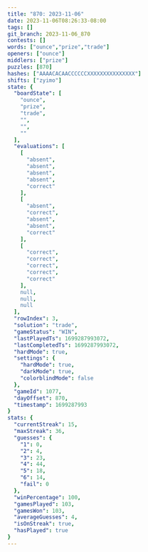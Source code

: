 ```yaml
---
title: "870: 2023-11-06"
date: 2023-11-06T08:26:33-08:00
tags: []
git_branch: 2023-11-06_870
contests: []
words: ["ounce","prize","trade"]
openers: ["ounce"]
middlers: ["prize"]
puzzles: [870]
hashes: ["AAAACACAACCCCCCXXXXXXXXXXXXXXX"]
shifts: ["zyimo"]
state: {
  "boardState": [
    "ounce",
    "prize",
    "trade",
    "",
    "",
    ""
  ],
  "evaluations": [
    [
      "absent",
      "absent",
      "absent",
      "absent",
      "correct"
    ],
    [
      "absent",
      "correct",
      "absent",
      "absent",
      "correct"
    ],
    [
      "correct",
      "correct",
      "correct",
      "correct",
      "correct"
    ],
    null,
    null,
    null
  ],
  "rowIndex": 3,
  "solution": "trade",
  "gameStatus": "WIN",
  "lastPlayedTs": 1699287993072,
  "lastCompletedTs": 1699287993072,
  "hardMode": true,
  "settings": {
    "hardMode": true,
    "darkMode": true,
    "colorblindMode": false
  },
  "gameId": 1077,
  "dayOffset": 870,
  "timestamp": 1699287993
}
stats: {
  "currentStreak": 15,
  "maxStreak": 36,
  "guesses": {
    "1": 0,
    "2": 4,
    "3": 23,
    "4": 44,
    "5": 18,
    "6": 14,
    "fail": 0
  },
  "winPercentage": 100,
  "gamesPlayed": 103,
  "gamesWon": 103,
  "averageGuesses": 4,
  "isOnStreak": true,
  "hasPlayed": true
}
---
```

<!-- more -->
